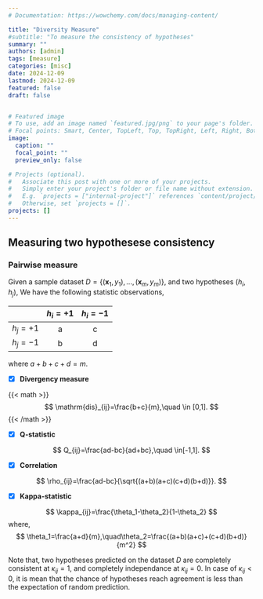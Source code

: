 ```yaml
---
# Documentation: https://wowchemy.com/docs/managing-content/

title: "Diversity Measure"
#subtitle: "To measure the consistency of hypotheses"
summary: ""
authors: [admin]
tags: [measure]
categories: [misc]
date: 2024-12-09
lastmod: 2024-12-09
featured: false
draft: false


# Featured image
# To use, add an image named `featured.jpg/png` to your page's folder.
# Focal points: Smart, Center, TopLeft, Top, TopRight, Left, Right, BottomLeft, Bottom, BottomRight.
image:
  caption: ""
  focal_point: ""
  preview_only: false

# Projects (optional).
#   Associate this post with one or more of your projects.
#   Simply enter your project's folder or file name without extension.
#   E.g. `projects = ["internal-project"]` references `content/project/deep-learning/index.md`.
#   Otherwise, set `projects = []`.
projects: []
---
```


## Measuring two hypothesese consistency

### Pairwise measure

Given a sample dataset $D=\{(\pmb{x}_1,y_1),...,(\pmb{x}_m,y_m)\}$, and two hypotheses ($h_i,h_j$), We have the following statistic observations,

|       |   $h_i=+1$ |  $h_i=-1$ |
| :---: |  :---:     | :---:     |
| $h_j=+1$| a  |  c |
| $h_j=-1$| b  |  d |

where $a+b+c+d=m$.

- [x] **Divergency measure**

{{< math >}}
$$
\mathrm{dis}_{ij}=\frac{b+c}{m},\quad \in [0,1].
$$
{{< /math >}}

- [x] **Q-statistic**

$$
Q_{ij}=\frac{ad-bc}{ad+bc},\quad \in[-1,1].
$$

- [x] **Correlation**

$$
\rho_{ij}=\frac{ad-bc}{\sqrt{(a+b)(a+c)(c+d)(b+d)}}.
$$

- [x] **Kappa-statistic**

$$
\kappa_{ij}=\frac{\theta_1-\theta_2}{1-\theta_2}
$$
where,
$$
\theta_1=\frac{a+d}{m},\quad\theta_2=\frac{(a+b)(a+c)+(c+d)(b+d)}{m^2}
$$

Note that, two hypotheses predicted on the dataset $D$ are completely consistent at $\kappa_{ij}=1$, and completely independance at $\kappa_{ij}=0$. In case of $\kappa_{ij}<0$, it is mean that the chance of hypotheses reach agreement is less than the expectation of random prediction.